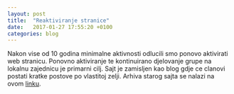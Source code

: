 ```yaml
---
layout: post
title:  "Reaktiviranje stranice"
date:   2017-01-27 17:55:20 +0100
categories: blog
---
```


Nakon vise od 10 godina minimalne aktivnosti odlucili smo ponovo aktivirati web stranicu.
Ponovno aktiviranje te kontinuirano djelovanje grupe na lokalnu zajednicu je primarni cilj.
Sajt je zamisljen kao blog gdje ce clanovi postati kratke postove po vlastitoj zelji.
Arhiva starog sajta se nalazi na ovom [linku](http://archive.lugze.org/).
